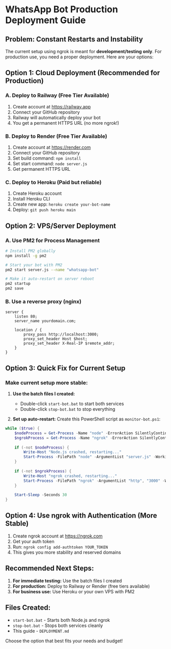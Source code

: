 # WhatsApp Bot Production Deployment Guide

## Problem: Constant Restarts and Instability

The current setup using ngrok is meant for **development/testing only**. For production use, you need a proper deployment. Here are your options:

## Option 1: Cloud Deployment (Recommended for Production)

### A. Deploy to Railway (Free Tier Available)
1. Create account at https://railway.app
2. Connect your GitHub repository
3. Railway will automatically deploy your bot
4. You get a permanent HTTPS URL (no more ngrok!)

### B. Deploy to Render (Free Tier Available)
1. Create account at https://render.com
2. Connect your GitHub repository  
3. Set build command: `npm install`
4. Set start command: `node server.js`
5. Get permanent HTTPS URL

### C. Deploy to Heroku (Paid but reliable)
1. Create Heroku account
2. Install Heroku CLI
3. Create new app: `heroku create your-bot-name`
4. Deploy: `git push heroku main`

## Option 2: VPS/Server Deployment

### A. Use PM2 for Process Management
```bash
# Install PM2 globally
npm install -g pm2

# Start your bot with PM2
pm2 start server.js --name "whatsapp-bot"

# Make it auto-restart on server reboot
pm2 startup
pm2 save
```

### B. Use a reverse proxy (nginx)
```nginx
server {
    listen 80;
    server_name yourdomain.com;
    
    location / {
        proxy_pass http://localhost:3000;
        proxy_set_header Host $host;
        proxy_set_header X-Real-IP $remote_addr;
    }
}
```

## Option 3: Quick Fix for Current Setup

### Make current setup more stable:

1. **Use the batch files I created:**
   - Double-click `start-bot.bat` to start both services
   - Double-click `stop-bot.bat` to stop everything

2. **Set up auto-restart:** Create this PowerShell script as `monitor-bot.ps1`:

```powershell
while ($true) {
    $nodeProcess = Get-Process -Name "node" -ErrorAction SilentlyContinue
    $ngrokProcess = Get-Process -Name "ngrok" -ErrorAction SilentlyContinue
    
    if (-not $nodeProcess) {
        Write-Host "Node.js crashed, restarting..."
        Start-Process -FilePath "node" -ArgumentList "server.js" -WorkingDirectory "C:\Users\Aafrin\OneDrive\Desktop\whatsapp-bot"
    }
    
    if (-not $ngrokProcess) {
        Write-Host "ngrok crashed, restarting..."
        Start-Process -FilePath "ngrok" -ArgumentList "http", "3000" -WorkingDirectory "C:\Users\Aafrin\OneDrive\Desktop\whatsapp-bot"
    }
    
    Start-Sleep -Seconds 30
}
```

## Option 4: Use ngrok with Authentication (More Stable)

1. Create ngrok account at https://ngrok.com
2. Get your auth token
3. Run: `ngrok config add-authtoken YOUR_TOKEN`
4. This gives you more stability and reserved domains

## Recommended Next Steps:

1. **For immediate testing:** Use the batch files I created
2. **For production:** Deploy to Railway or Render (free tiers available)
3. **For business use:** Use Heroku or your own VPS with PM2

## Files Created:
- `start-bot.bat` - Starts both Node.js and ngrok
- `stop-bot.bat` - Stops both services cleanly
- This guide - `DEPLOYMENT.md`

Choose the option that best fits your needs and budget!
